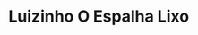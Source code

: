 # Luizinho O Espalha Lixo

![<Luizinho O Espalha Lixo>](https://gartic.com.br/imgs/mural/uk/ukasapacaherb/luis-espalha-lixo.png)
